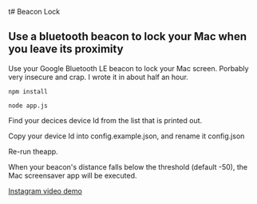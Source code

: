 t# Beacon Lock

## Use a bluetooth beacon to lock your Mac when you leave its proximity

Use your Google Bluetooth LE beacon to lock your Mac screen.  Porbably very insecure and crap. I wrote it in about half an hour.

`npm install`

`node app.js`

Find your decices device Id from the list that is printed out.

Copy your device Id into config.example.json, and rename it config.json

Re-run theapp.

When your beacon's distance falls below the threshold (default -50), the Mac screensaver app will be executed.

[Instagram video demo](http://instagram.com/p/vT22OQibkB)
